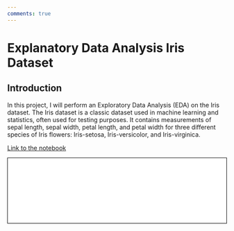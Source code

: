 ```yaml
---
comments: true
---
```

# Explanatory Data Analysis Iris Dataset 

## Introduction
In this project, I will perform an Exploratory Data Analysis (EDA) on the Iris dataset. The Iris dataset is a classic dataset used in machine learning and statistics, often used for testing purposes. It contains measurements of sepal length, sepal width, petal length, and petal width for three different species of Iris flowers: Iris-setosa, Iris-versicolor, and Iris-virginica. 

<a href="iris_en.ipynb" class="md-button md-button--primary"> Link to the notebook</a>

<iframe
    id="content"
    src="iris_en.html"
    width="100%"
    style="border: 1px solid black;overflow: hidden;">
</iframe>
<script>
function resizeIframeToContent(iframe) {
    const newHeight = iframe.contentWindow.document.documentElement.scrollHeight + 50;
    iframe.style.height = newHeight + 'px';
    iframe.contentDocument.body.style.overflow = 'hidden';
}
window.addEventListener('load', function() {
    const iframe = document.getElementById('content');
    resizeIframeToContent(iframe);
});
window.addEventListener('resize', function() {
    const iframe = document.getElementById('content');
    resizeIframeToContent(iframe);
});
</script>
